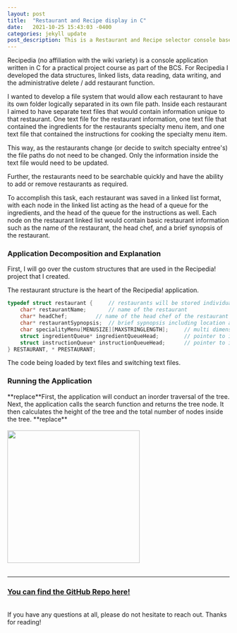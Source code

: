 ```yaml
---
layout: post
title:  "Restaurant and Recipe display in C"
date:   2021-10-25 15:43:03 -0400
categories: jekyll update
post_description: This is a Restaurant and Recipe selector console based application. This application is written in C.
---
```

Recipedia (no affiliation with the wiki variety) is a console application written in C for a practical project course as part of the BCS. For Recipedia I developed the data structures, linked lists, data reading, data writing, and the administrative delete / add restaurant function.

I wanted to develop a file system that would allow each restaurant to have its own folder logically separated in its own file path. Inside each restaurant I aimed to have separate text files that would contain information unique to that restaurant. One text file for the restaurant information, one text file that contained the ingredients for the restaurants specialty menu item, and one text file that contained the instructions for cooking the specialty menu item. 

This way, as the restaurants change (or decide to switch specialty entree's) the file paths do not need to be changed. Only the information inside the text file would need to be updated.

Further, the restaurants need to be searchable quickly and have the ability to add or remove restaurants as required.

To accomplish this task, each restaurant was saved in a linked list format, with each node in the linked list acting as the head of a queue for the ingredients, and the head of the queue for the instructions as well. Each node on the restaurant linked list would contain basic restaurant information such as the name of the restaurant, the head chef, and a brief synopsis of the restaurant.

<h3>Application Decomposition and Explanation</h3>
First, I will go over the custom structures that are used in the Recipedia! project that I created.

The restaurant structure is the heart of the Recipedia! application.
~~~c++
typedef struct restaurant {		// restaurants will be stored individually in a linked list, with pointers to head of linked lists ingredients and instructions
	char* restaurantName;		// name of the restaurant
	char* headChef;			// name of the head chef of the restaurant
	char* restaurantSypnopsis;	// brief sypnopsis including location and awards, maybe famous people who have dined there - basically fun facts
	char specialityMenu[MENUSIZE][MAXSTRINGLENGTH];		// multi dimensional array for 3 specialty items (char array for each)
	struct ingredientQueue* ingredientQueueHead;		// pointer to ingredient linked list
	struct instructionQueue* instructionQueueHead;		// pointer to instruction linked list
} RESTAURANT, * PRESTAURANT;
~~~

The code being loaded by text files and switching text files.

<h3>Running the Application</h3>
**replace**First, the application will conduct an inorder traversal of the tree. Next, the application calls the search function and returns the tree node. It then calculates the height of the tree and the total number of nodes inside the tree.
**replace**
<br><br>
<img src="{{site.url}}{{ site.baseurl }}/assets/img/bst.png" height="300px">
<br><br>
<hr>

<h3><a href="https://github.com/Jacobpbrooker/binary_tree">You can find the GitHub Repo here!</a></h3>
<br>
If you have any questions at all, please do not hesitate to reach out. Thanks for reading!

